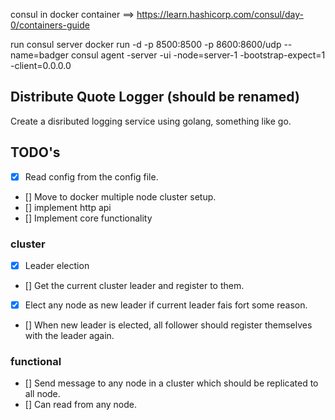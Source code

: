 consul in docker container  ==> https://learn.hashicorp.com/consul/day-0/containers-guide

run consul server
docker run -d -p 8500:8500 -p 8600:8600/udp --name=badger consul agent -server -ui -node=server-1 -bootstrap-expect=1 -client=0.0.0.0

## Distribute Quote Logger (should be renamed)

Create a disributed logging service using golang, something like go.

## TODO's

 - [X] Read config from the config file.
 - [] Move to docker multiple node cluster setup.
 - [] implement http api 
 - [] Implement core functionality

### cluster 
 - [X] Leader election
 - [] Get the current cluster leader and register to them.
 - [X] Elect any node as new leader if current leader fais fort some reason.
 - [] When new leader is elected, all follower should register themselves with the leader again.

### functional
  - [] Send message to any node in a cluster which should be replicated to all node.
  - [] Can read from any node.

